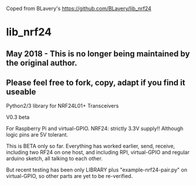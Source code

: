 Coped from BLavery's https://github.com/BLavery/lib_nrf24

lib_nrf24
=========

## May 2018 - This is no longer being maintained by the original author.
## Please feel free to fork, copy, adapt if you find it useable

Python2/3 library for NRF24L01+ Transceivers

V0.3 beta

For Raspberry Pi and virtual-GPIO.
NRF24: strictly 3.3V supply!! Although logic pins are 5V tolerant.

This is BETA only so far.
Everything has worked earlier, send, receive, including two RF24 on one host, and including RPI, virtual-GPIO and regular arduino sketch, all talking to each other.

But recent testing has been only LIBRARY plus "example-nrf24-pair.py" on virtual-GPIO, so other parts are yet to be re-verified. 
